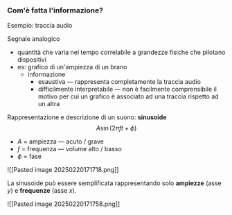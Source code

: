 ### Com'è fatta l'informazione?

Esempio: traccia audio

Segnale analogico
- quantità che varia nel tempo correlabile a grandezze fisiche che pilotano dispositivi
- es: grafico di un'ampiezza di un brano
	- informazione 
		- esaustiva — rappresenta completamente la traccia audio
		- difficilmente interpretabile — non è facilmente comprensibile il motivo per cui un grafico è associato ad una traccia rispetto ad un altra

Rappresentazione e descrizione di un suono: **sinusoide**
$$
A\sin(2\pi f t + \phi)
$$
- $A$ = ampiezza — acuto / grave
- $f$ = frequenza — volume alto / basso
- $\phi$ = fase

![[Pasted image 20250220171718.png]]

La sinusoide può essere semplificata rappresentando solo **ampiezze** (asse $y$) e **frequenze** (asse $x$).

![[Pasted image 20250220171758.png]]